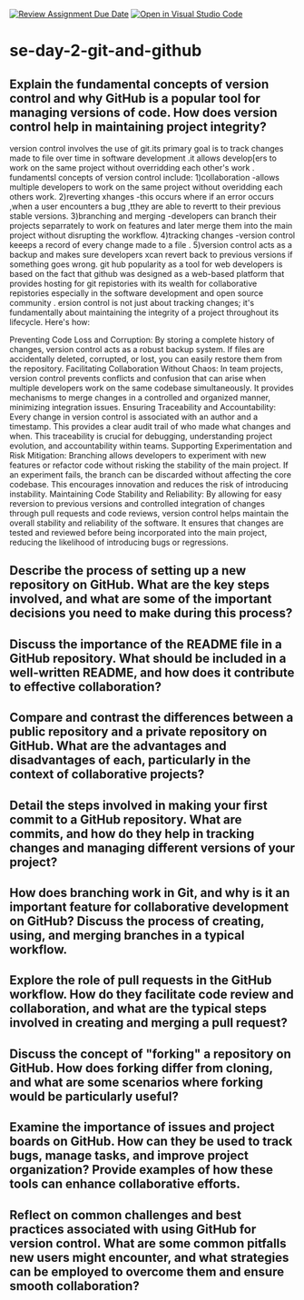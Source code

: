 [![Review Assignment Due Date](https://classroom.github.com/assets/deadline-readme-button-22041afd0340ce965d47ae6ef1cefeee28c7c493a6346c4f15d667ab976d596c.svg)](https://classroom.github.com/a/8wgCKhpZ)
[![Open in Visual Studio Code](https://classroom.github.com/assets/open-in-vscode-2e0aaae1b6195c2367325f4f02e2d04e9abb55f0b24a779b69b11b9e10269abc.svg)](https://classroom.github.com/online_ide?assignment_repo_id=18555315&assignment_repo_type=AssignmentRepo)
# se-day-2-git-and-github
## Explain the fundamental concepts of version control and why GitHub is a popular tool for managing versions of code. How does version control help in maintaining project integrity?
version control involves the use of git.its primary goal is to track changes made to file over time in software development .it allows develop[ers to work on the same project without overridding each other's work .
fundamentsl concepts of version control include:
1)collaboration -allows multiple developers to work on the same project without overidding each others work.
2)reverting xhanges -this occurs where if an error occurs ,when a user encounters a bug ,tthey are able to revertt to their previous stable versions.
3)branching and merging -developers can branch their projects separrately to work on features and later merge them into the main project without disrupting the workflow.
4)tracking changes -version control keeeps a record of every change made to a file .
5)version control acts as a backup and makes sure developers xcan revert back to previous versions if something goes wrong.
git hub popularity as a tool for web developers is based on the fact that github was designed as a web-based platform that provides hosting for git repistories with its wealth for collaborative repistories especially in the software development and open source community .
ersion control is not just about tracking changes; it's fundamentally about maintaining the integrity of a project throughout its lifecycle. Here's how:

Preventing Code Loss and Corruption: By storing a complete history of changes, version control acts as a robust backup system. If files are accidentally deleted, corrupted, or lost, you can easily restore them from the repository.
Facilitating Collaboration Without Chaos: In team projects, version control prevents conflicts and confusion that can arise when multiple developers work on the same codebase simultaneously. It provides mechanisms to merge changes in a controlled and organized manner, minimizing integration issues.
Ensuring Traceability and Accountability: Every change in version control is associated with an author and a timestamp. This provides a clear audit trail of who made what changes and when. This traceability is crucial for debugging, understanding project evolution, and accountability within teams.
Supporting Experimentation and Risk Mitigation: Branching allows developers to experiment with new features or refactor code without risking the stability of the main project. If an experiment fails, the branch can be discarded without affecting the core codebase. This encourages innovation and reduces the risk of introducing instability.
Maintaining Code Stability and Reliability: By allowing for easy reversion to previous versions and controlled integration of changes through pull requests and code reviews, version control helps maintain the overall stability and reliability of the software. It ensures that changes are tested and reviewed before being incorporated into the main project, reducing the likelihood of introducing bugs or regressions.



## Describe the process of setting up a new repository on GitHub. What are the key steps involved, and what are some of the important decisions you need to make during this process?

## Discuss the importance of the README file in a GitHub repository. What should be included in a well-written README, and how does it contribute to effective collaboration?

## Compare and contrast the differences between a public repository and a private repository on GitHub. What are the advantages and disadvantages of each, particularly in the context of collaborative projects?

## Detail the steps involved in making your first commit to a GitHub repository. What are commits, and how do they help in tracking changes and managing different versions of your project?

## How does branching work in Git, and why is it an important feature for collaborative development on GitHub? Discuss the process of creating, using, and merging branches in a typical workflow.

## Explore the role of pull requests in the GitHub workflow. How do they facilitate code review and collaboration, and what are the typical steps involved in creating and merging a pull request?

## Discuss the concept of "forking" a repository on GitHub. How does forking differ from cloning, and what are some scenarios where forking would be particularly useful?

## Examine the importance of issues and project boards on GitHub. How can they be used to track bugs, manage tasks, and improve project organization? Provide examples of how these tools can enhance collaborative efforts.

## Reflect on common challenges and best practices associated with using GitHub for version control. What are some common pitfalls new users might encounter, and what strategies can be employed to overcome them and ensure smooth collaboration?
